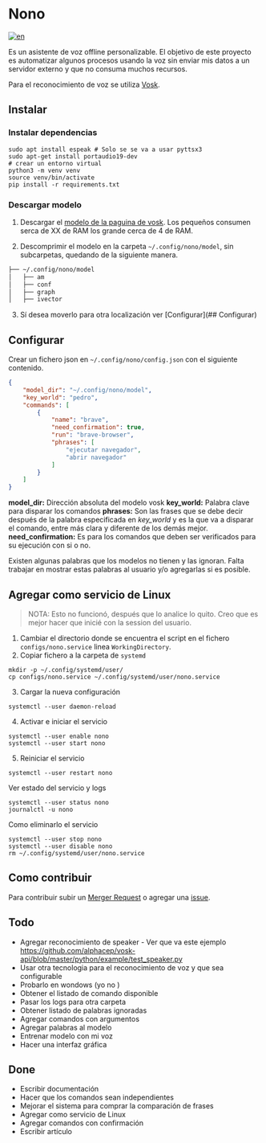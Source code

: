 # Nono
[![en](https://img.shields.io/badge/lang-en-red.svg)](README.md)

Es un asistente de voz offline personalizable. 
El objetivo de este proyecto es automatizar algunos procesos usando la voz sin enviar mis datos a un servidor externo y 
que no consuma muchos recursos.

Para el reconocimiento de voz se utiliza [Vosk](https://alphacephei.com/vosk/).

## Instalar 
### Instalar dependencias
```shell
sudo apt install espeak # Solo se se va a usar pyttsx3
sudo apt-get install portaudio19-dev
# crear un entorno virtual
python3 -m venv venv
source venv/bin/activate
pip install -r requirements.txt 
```

### Descargar modelo 
1. Descargar el [modelo de la paguina de vosk](https://alphacephei.com/vosk/models).
Los pequeños consumen serca de XX de RAM los grande cerca de 4 de RAM.

2. Descomprimir el modelo en la carpeta `~/.config/nono/model`, sin subcarpetas, quedando de la siguiente manera.
```bash
├── ~/.config/nono/model
│   ├── am
│   ├── conf
│   ├── graph
│   ├── ivector
```

3. Sí desea moverlo para otra localización ver [Configurar](## Configurar)

## Configurar
Crear un fichero json en `~/.config/nono/config.json` con el siguiente contenido.
```json
{
    "model_dir": "~/.config/nono/model",
    "key_world": "pedro",
    "commands": [
        {
            "name": "brave",
            "need_confirmation": true,
            "run": "brave-browser",
            "phrases": [
                "ejecutar navegador",
                "abrir navegador"
            ]
        }
    ]
}
```
**model_dir:** Dirección absoluta del modelo vosk
**key_world:** Palabra clave para disparar los comandos
**phrases:** Son las frases que se debe decir después de la palabra especificada en *key_world* y es la que va a disparar el comando, entre más clara y diferente de los demás mejor.
**need_confirmation:** Es para los comandos que deben ser verificados para su ejecución con si o no.

Existen algunas palabras que los modelos no tienen y las ignoran. 
Falta trabajar en mostrar estas palabras al usuario y/o agregarlas si es posible.

## Agregar como servicio de Linux
> NOTA: Esto no funcionó, después que lo analice lo quito. Creo que es mejor hacer que inicié con la session del usuario. 
1. Cambiar el directorio donde se encuentra el script en el fichero `configs/nono.service` linea `WorkingDirectory`.
2. Copiar fichero a la carpeta de `systemd`
```shell
mkdir -p ~/.config/systemd/user/
cp configs/nono.service ~/.config/systemd/user/nono.service
```

3. Cargar la nueva configuración
```shell
systemctl --user daemon-reload
```

4. Activar e iniciar el servicio 
```shell
systemctl --user enable nono
systemctl --user start nono
```

5. Reiniciar el servicio
```shell
systemctl --user restart nono
```

Ver estado del servicio y logs
```shell
systemctl --user status nono
journalctl -u nono
```

Como eliminarlo el servicio
```shell
systemctl --user stop nono
systemctl --user disable nono
rm ~/.config/systemd/user/nono.service
```

## Como contribuir
Para contribuir subir un [Merger Request](https://gitlab.com/ruby232/nono/-/merge_requests) o agregar una [issue](https://gitlab.com/ruby232/nono/-/issues).


## Todo
- Agregar reconocimiento de speaker - Ver que va este ejemplo https://github.com/alphacep/vosk-api/blob/master/python/example/test_speaker.py
- Usar otra tecnologia para el reconocimiento de voz y que sea configurable
- Probarlo en wondows (yo no )
- Obtener el listado de comando disponible
- Pasar los logs para otra carpeta
- Obtener listado de palabras ignoradas
- Agregar comandos con argumentos
- Agregar palabras al modelo
- Entrenar modelo con mi voz
- Hacer una interfaz gráfica

## Done
- Escribir documentación
- Hacer que los comandos sean independientes
- Mejorar el sistema para comprar la comparación de frases
- Agregar como servicio de Linux
- Agregar comandos con confirmación
- Escribir artículo